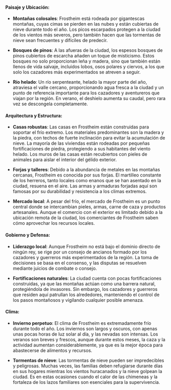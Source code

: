 #### Paisaje y Ubicación:

- **Montañas colosales**: Frostheim está rodeada por gigantescas montañas, cuyas cimas se pierden en las nubes y están cubiertas de nieve durante todo el año. Los picos escarpados protegen a la ciudad de los vientos más severos, pero también hacen que las tormentas de nieve sean frecuentes y difíciles de predecir.
    
- **Bosques de pinos**: A las afueras de la ciudad, los espesos bosques de pinos cubiertos de escarcha añaden un toque de misticismo. Estos bosques no solo proporcionan leña y madera, sino que también están llenos de vida salvaje, incluidos lobos, osos polares y ciervos, a los que solo los cazadores más experimentados se atreven a seguir.
    
- **Río helado**: Un río serpenteante, helado la mayor parte del año, atraviesa el valle cercano, proporcionando agua fresca a la ciudad y un punto de referencia importante para los cazadores y aventureros que viajan por la región. En verano, el deshielo aumenta su caudal, pero rara vez se descongela completamente.

#### Arquitectura y Estructura:

- **Casas robustas**: Las casas en Frostheim están construidas para soportar el frío extremo. Los materiales predominantes son la madera y la piedra, con techos de fuerte inclinación para evitar la acumulación de nieve. La mayoría de las viviendas están rodeadas por pequeñas fortificaciones de piedra, protegiendo a sus habitantes del viento helado. Los muros de las casas están recubiertos con pieles de animales para aislar el interior del gélido exterior.
    
- **Forjas y talleres**: Debido a la abundancia de metales en las montañas cercanas, Frostheim es conocida por sus forjas. El martilleo constante de los herreros, tanto locales como enanos que se han asentado en la ciudad, resuena en el aire. Las armas y armaduras forjadas aquí son famosas por su durabilidad y resistencia a los climas extremos.
    
- **Mercado local**: A pesar del frío, el mercado de Frostheim es un punto central donde se intercambian pieles, armas, carne de caza y productos artesanales. Aunque el comercio con el exterior es limitado debido a la ubicación remota de la ciudad, los comerciantes de Frostheim saben cómo aprovechar los recursos locales.

#### Gobierno y Defensa:

- **Liderazgo local**: Aunque Frostheim no está bajo el dominio directo de ningún rey, se rige por un consejo de ancianos formado por los cazadores y guerreros más experimentados de la región. La toma de decisiones se basa en el consenso, y las disputas se resuelven mediante juicios de combate o consejo.
    
- **Fortificaciones naturales**: La ciudad cuenta con pocas fortificaciones construidas, ya que las montañas actúan como una barrera natural, protegiéndola de invasores. Sin embargo, los cazadores y guerreros que residen aquí patrullan los alrededores, manteniendo el control de los pasos montañosos y vigilando cualquier posible amenaza.

#### Clima:

- **Invierno perpetuo**: El clima de Frostheim es extremadamente frío durante todo el año. Los inviernos son largos y oscuros, con apenas unas pocas horas de luz solar al día, y las nevadas son intensas. Los veranos son breves y frescos, aunque durante estos meses, la caza y la actividad aumentan considerablemente, ya que es la mejor época para abastecerse de alimentos y recursos.
    

- **Tormentas de nieve**: Las tormentas de nieve pueden ser impredecibles y peligrosas. Muchas veces, las familias deben refugiarse durante días en sus hogares mientras los vientos huracanados y la nieve golpean la ciudad. Es en estas ocasiones cuando el calor de las chimeneas y la fortaleza de los lazos familiares son esenciales para la supervivencia.